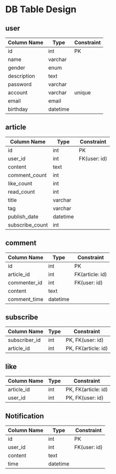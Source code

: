 # DB Table Design

## user

| Column Name | Type     | Constraint |
| ----------- | -------- | ---------- |
| id          | int      | PK         |
| name        | varchar  |            |
| gender      | enum     |            |
| description | text     |            |
| password    | varchar  |            |
| account     | varchar  | unique     |
| email       | email    |            |
| birthday    | datetime |            |

## article

| Column Name     | Type     | Constraint   |
| --------------- | -------- | ------------ |
| id              | int      | PK           |
| user_id         | int      | FK(user: id) |
| content         | text     |              |
| comment_count   | int      |              |
| like_count      | int      |              |
| read_count      | int      |              |
| title           | varchar  |              |
| tag             | varchar  |              |
| publish_date    | datetime |              |
| subscribe_count | int      |              |

## comment

| Column Name  | Type     | Constraint      |
| ------------ | -------- | --------------- |
| id           | int      | PK              |
| article_id   | int      | FK(article: id) |
| commenter_id | int      | FK(user: id)    |
| content      | text     |                 |
| comment_time | datetime |                 |

## subscribe

| Column Name   | Type | Constraint          |
| ------------- | ---- | ------------------- |
| subscriber_id | int  | PK, FK(user: id)    |
| article_id    | int  | PK, FK(article: id) |

## like

| Column Name | Type | Constraint          |
| ----------- | ---- | ------------------- |
| article_id  | int  | PK, FK(article: id) |
| user_id     | int  | PK, FK(user: id)    |

## Notification

| Column Name | Type     | Constraint   |
| ----------- | -------- | ------------ |
| id          | int      | PK           |
| user_id     | int      | FK(user: id) |
| content     | text     |              |
| time        | datetime |              |